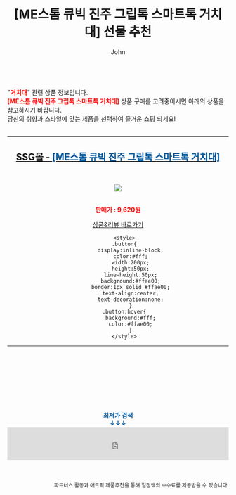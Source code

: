 ﻿---
layout: post
title:  "[ME스톰 큐빅 진주 그립톡 스마트톡 거치대] 선물 추천"
author: John
categories: [ 거치대 ]
tags: [ 거치대, 거치대 영어로, 거치대 만들기, 거치대 추천, 거치대 케이스, 거치대 볼헤드, 거치대 충전기, 거치대 뜻, 거치대 흡착판, 거치대 태블릿 휨 ]
image: https://shopping-phinf.pstatic.net/main_3412859/34128596818.jpg 
description: "[ME스톰 큐빅 진주 그립톡 스마트톡 거치대] 선물 추천 관련 상품으로 가장 고객 선호도가 높은 제품입니다."
toc: true
toc_sticky: true
---

<br>
"<b><font color='#ff0000'>거치대</font></b>" 관련 상품 정보입니다.
<br>
<b><font color='#ff0000'>[ME스톰 큐빅 진주 그립톡 스마트톡 거치대]</font></b> 상품 구매를 고려중이시면 아래의 상품을 참고하시기 바랍니다.
<br>
당신의 취향과 스타일에 맞는 제품을 선택하여 즐거운 쇼핑 되세요!
<br><br>
<hr>
<p>
    
<center><h2><a href="https://nico.kr/K1oQfC" target="_blank"><b>SSG몰 - <font color='#01579B'>[ME스톰 큐빅 진주 그립톡 스마트톡 거치대]</font></b></a></h2><br>

<a href="https://nico.kr/K1oQfC" target="_blank"><img src="https://shopping-phinf.pstatic.net/main_3412859/34128596818.jpg"></a><br><br>

<b><font color='#ff0000'>판매가 : 9,620원 </font></b><br>

<a href="https://nico.kr/K1oQfC" target="_blank" class="button">상품&리뷰 바로가기</a><p>

        <style>
        .button{
            display:inline-block;
            color:#fff;
            width:200px;
            height:50px;
            line-height:50px;
            background:#ffae00;
            border:1px solid #ffae00;
            text-align:center;
            text-decoration:none;
            }
        .button:hover{
            background:#fff;
            color:#ffae00;
            }
        </style>

<hr>

<br><br><br><br><br><br><br>
<center><b><font color='#01579B' size='medium'>최저가 검색<br>
↓↓↓</font></b></center>
<center><iframe src="https://coupa.ng/b1Tbjx" width="100%" height="75" frameborder="0" scrolling="no" referrerpolicy="unsafe-url"></iframe></center>
<br><br>
<p>
<small>
    <div align="right">파트너스 활동과 애드픽 제품추천을 통해 일정액의 수수료를 제공받을 수 있습니다.</div>
</small>
</p>
